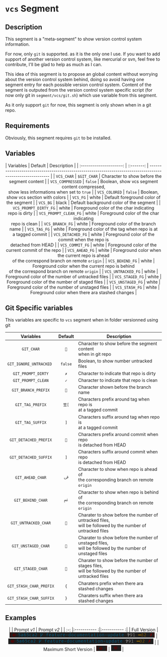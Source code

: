 # `vcs` Segment

## Description

This segment is a "meta-segment" to show version control system information.

For now, only `git` is supported. as it is the only one I use. If you want to
add support of another version control system, like mercurial or svn, feel free
to contribute, I'll be glad to help as much as I can.

This idea of this segment is to propose an global content without worrying about
the version control system behind, doing so avoid having one segment entry for
each possible version control system. Content of the segment is outputed from
the version control system specific script (for now only git in
`segment/vcs/git.sh`) which use variable from this segment.

As it only support `git` for now, this segment is only shown when in a git repo.

## Requirements

Obviously, this segment requires `git` to be installed.

## Variables

<center>

| Variables               | Default     | Description                                                                                                |
| :---------------------: | ::-------:  | ---------------------------------------------------------------------------------------------------------- |
| `VCS_CHAR`              | `$GIT_CHAR` | Character to show before the segment content                                                               |
| `VCS_COMPRESSED`        | `false`     | Boolean, show vcs segment content compressed,<br> show less informations when set to `true`                |
| `VCS_COLORED`           | `false`     | Boolean, show vcs section with colors                                                                      |
| `VCS_FG`                | white       | Default foreground color of the segment                                                                    |
| `VCS_BG`                | black       | Default background color of the segment                                                                    |
| `VCS_PROMPT_DIRTY_FG`   | white       | Foreground color of the char indicating <br>repo is dirty                                                  |
| `VCS_PROMPT_CLEAN_FG`   | white       | Foreground color of the char indicating <br>repo is clean                                                  |
| `VCS_BRANCH_FG`         | white       | Foreground color of the branch name                                                                        |
| `VCS_TAG_FG`            | white       | Foreground color of the tag when repo is at <br>a tagged commit                                            |
| `VCS_DETACHED_FG`       | white       | Foreground color of the commit when the repo is<br> detached from HEAD                                     |
| `VCS_COMMIT_FG`         | white       | Foreground color of the current commit of the repo                                                         |
| `VCS_AHEAD_FG`          | white       | Foreground color when the current repo is ahead <br>of the correspond branch on remote `origin`            |
| `VCS_BEHIND_FG`         | white       | Foreground color when the current repo is behind <br>of the correspond branch on remote `origin`           |
| `VCS_UNTRACKED_FG`      | white       | Foreground color of the number of untracked files                                                          |
| `VCS_STAGED_FG`         | white       | Foreground color of the number of staged files                                                             |
| `VCS_UNSTAGED_FG`       | white       | Foreground color of the number of unstaged files                                                           |
| `VCS_STASH_FG`          | white       | Foreground color when there ara stashed changes                                                            |

</center>

## Git Specific variables

This variables are specific to `vcs` segment when in folder versionned using git

<center>

| Variables                 | Default   | Description                                                                                                 |
| :-----------------------: | :-------: | -----------------------------------------------------------------------------------------------------       |
| `GIT_CHAR`                | ``       | Character to show before the segment content <br>when in git repo                                           |
| `GIT_IGNORE_UNTRACKED `   | `false`   | Boolean, to show number untracked files                                                                     |
| `GIT_PROMPT_DIRTY`        | `✗`       | Character to indicate that repo is dirty                                                                    |
| `GIT_PROMPT_CLEAN`        | `✓`       | Character to indicate that repo is clean                                                                    |
| `GIT_BRANCH_PREFIX`       | ``       | Character shown before the branch name                                                                      |
| `GIT_TAG_PREFIX`          | `笠[`     | Characters prefix around tag when repo is <br>at a tagged commit                                            |
| `GIT_TAG_SUFFIX`          | `]`       | Characters suffix around tag when repo is <br>at a tagged commit                                            |
| `GIT_DETACHED_PREFIX`     | ``       | Characters prefix around commit when repo <br>is detached from HEAD                                         |
| `GIT_DETACHED_SUFFIX`     | `]`       | Characters suffix around commit when repo <br>is detached from HEAD                                         |
| `GIT_AHEAD_CHAR`          | `ﰵ`       | Character to show when repo is ahead of <br>the corresponding branch on remote `origin`                     |
| `GIT_BEHIND_CHAR`         | `ﰬ`       | Character to show when repo is behind of <br>the corresponding branch on remote `origin`                    |
| `GIT_UNTRACKED_CHAR`      | ``       | Charater to show before the number of untracked files,<br>will be followed by the number of untracked files |
| `GIT_UNSTAGED_CHAR`       | ``       | Charater to show before the number of unstaged files, <br>will be followed by the number of unstaged files  |
| `GIT_STAGED_CHAR`         | ``       | Charater to show before the number of stages files,<br>will be followed by the number of untracked files    |
| `GIT_STASH_CHAR_PREFIX`   | `{`       | Charaters prefix when there ara stashed changes                                                             |
| `GIT_STASH_CHAR_SUFFIX`   | `}`       | Charaters suffix when there ara stashed changes                                                             |

</center>

## Examples

<center>

|                       | Prompt _v1_                    | Prompt _v2_                    |
| :-:                   |:-----------                   :|:-----------                   :|
| Full Version          | ![!vcs v1 full][vcs_v1_full]   | ![!vcs v2 full][vcs_v2_full]   |
| Maximum Short Version | ![!vcs v1 short][vcs_v1_short] | ![!vcs v2 short][vcs_v2_short] |

</center>

[vcs_v1_full]: ../../assets/img/git_segment_full_v1.png
[vcs_v1_short]: ../../assets/img/git_segment_short_v1.png
[vcs_v2_full]: ../../assets/img/git_segment_full_v2.png
[vcs_v2_short]: ../../assets/img/git_segment_short_v2.png
